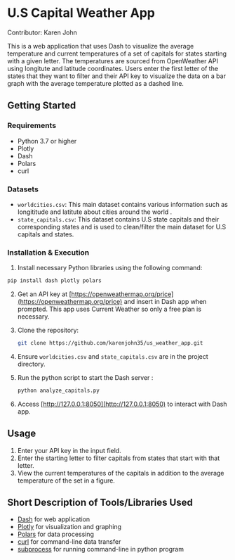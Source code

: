 # U.S Capital Weather App
Contributor: Karen John 

This is a web application that uses Dash to visualize the average temperature and current temperatures of a set of capitals for states starting with a given letter. The temperatures are sourced from 
OpenWeather API using longitute and latitude coordinates. Users enter the first letter of the states that they want to filter and their API key to visualize the data on a bar graph with the average temperature plotted as a dashed line.

## Getting Started


### Requirements
  - Python 3.7 or higher
  - Plotly
  - Dash
  - Polars
  - curl

### Datasets

- `worldcities.csv`: This main dataset contains various information such as longititude and latitute about cities around the world .
- `state_capitals.csv`: This dataset contains U.S state capitals and their corresponding states and is used to clean/filter the main dataset for U.S capitals and states.
  
### Installation & Execution

1. Install necessary Python libraries using the following command:
   
  ```sh
  pip install dash plotly polars 
  ```
2. Get an API key at [https://openweathermap.org/price](https://openweathermap.org/price) and insert in Dash app when prompted. This app uses Current Weather so only a free plan is necessary. 
3. Clone the repository:
   
     ```sh
   git clone https://github.com/karenjohn35/us_weather_app.git
    ```
5. Ensure `worldcities.csv` and `state_capitals.csv` are in the project directory.
6. Run the python script to start the Dash server :
   
   ```sh
   python analyze_capitals.py
    ```
7. Access [http://127.0.0.1:8050](http://127.0.0.1:8050) to interact with Dash app.

## Usage
1. Enter your API key in the input field.
2. Enter the starting letter to filter capitals from states that start with that letter.
3. View the current temperatures of the capitals in addition to the average temperature of the set in a figure.

## Short Description of Tools/Libraries Used

* [Dash](https://dash.plotly.com/) for web application
* [Plotly](https://plotly.com/python/) for visualization and graphing
* [Polars](https://docs.pola.rs/) for data processing
* [curl](https://curl.se/) for command-line data transfer
* [subprocess](https://docs.python.org/3/library/subprocess.html) for running command-line in python program
   
   
